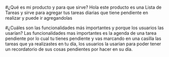 #¿Qué es mi producto y para que sirve?
Hola este producto es una Lista de Tareas y sirve para agregar tus tareas diarias que tiene pendiente en realizar 
y puede ir agregandolas

#¿Cuáles son las funcionalidades más importantes y porque los usuarios las usarían?
Las funcionalidades mas importantes es la agenda de una tarea pendiente por lo cual tu tienes pendiente y vas marcando 
en una casilla las tareas que ya realizastes en tu día, los usuarios la usarian para poder tener un recordatorio
de sus cosas pendientes por hacer en su día.